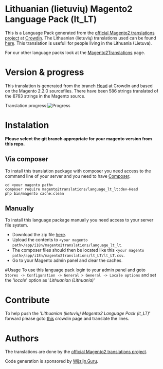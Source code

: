 # Lithuanian (lietuvių) Magento2 Language Pack (lt_LT)
This is a Language Pack generated from the [official Magento2 translations project](https://crowdin.com/project/magento-2) at [Crowdin](https://crowdin.com).
The Lithuanian (lietuvių) translations used can be found [here](https://crowdin.com/project/magento-2/lt).
This translation is usefull for people living in the Lithuania (Lietuva).

For our other language packs look at the [Magento2Translations](http://magento2translations.github.io/) page.

# Version & progress
This translation is generated from the branch [Head](https://crowdin.com/project/magento-2/lt#/Head) at Crowdin and based on the Magento 2.2.0 sourcefiles.
There have been  586 strings translated of the 8763 strings in the Magento source.

Translation progress:![Progress](http://progressed.io/bar/7)

# Instalation
**Please select the git branch appropriate for your magento version from this repo.**
## Via composer
To install this translation package with composer you need access to the command line of your server and you need to have [Composer](https://getcomposer.org).
```
cd <your magento path>
composer require magento2translations/language_lt_lt:dev-Head
php bin/magento cache:clean
```
## Manually
To install this language package manually you need access to your server file system.
* Download the zip file [here](https://github.com/Magento2Translations/language_lt_lt/archive/Head.zip).
* Upload the contents to `<your magento path>/app/i18n/magento2translations/language_lt_lt`.
* The composer files should then be located like this `<your magento path>/app/i18n/magento2translations/lt_LT/lt_LT.csv`.
* Go to your Magento admin panel and clear the caches.

#Usage
To use this language pack login to your admin panel and goto `Stores -> Configuration -> General > General -> Locale options` and set the '*locale*' option as '*Lithuanian (Lithuania)*'

# Contribute
To help push the '*Lithuanian (lietuvių) Magento2 Language Pack (lt_LT)*' forward please goto [this](https://crowdin.com/project/magento-2/lt) crowdin page and translate the lines.

# Authors
The translations are done by the [official Magento2 translations project](https://crowdin.com/project/magento-2).

Code generation is sponsored by [Wijzijn.Guru](http://www.wijzijn.guru/).